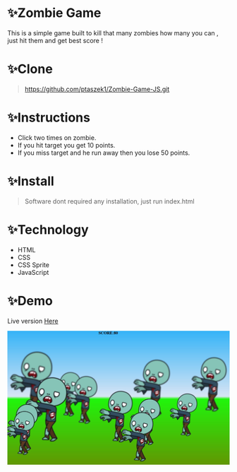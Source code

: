 # :sparkles:Zombie Game

This is a simple game built to kill that many zombies how many you can , just hit them and get best score !

# :sparkles:Clone

> https://github.com/ptaszek1/Zombie-Game-JS.git

# :sparkles:Instructions

* Click two times on zombie.
* If you hit target you get 10 points.
* If you miss target and he run away then you lose 50 points.

# :sparkles:Install

> Software dont required any installation, just run index.html

# :sparkles:Technology

* HTML
* CSS
* CSS Sprite
* JavaScript

# :sparkles:Demo

Live version [Here](https://ptaszek1.github.io/Zombie-Game-JS/ "Google's Homepage")

<img alt="Logo" src="https://github.com/ptaszek1/Zombie-Game---JS/blob/master/zombieIMG.jpg" width="600">




